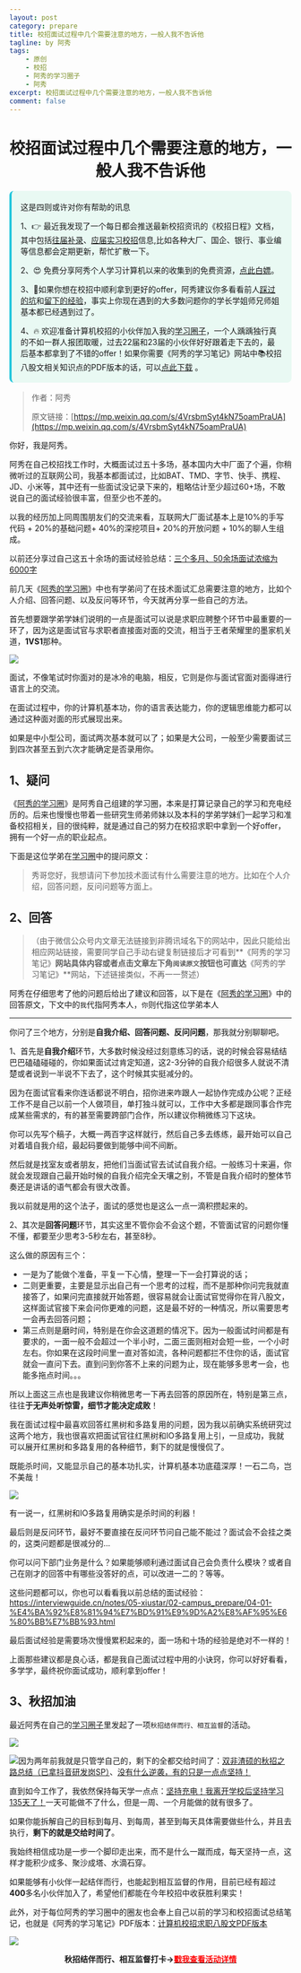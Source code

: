 ```yaml
---
layout: post
category: prepare
title: 校招面试过程中几个需要注意的地方，一般人我不告诉他
tagline: by 阿秀
tags:
    - 原创
    - 校招
    - 阿秀的学习圈子
    - 阿秀
excerpt: 校招面试过程中几个需要注意的地方，一般人我不告诉他
comment: false
---
```




<h1 align="center">
 校招面试过程中几个需要注意的地方，一般人我不告诉他
</h1>
<div style="border-color: #24C6DC;
            background-color: #e9f9f3;         
            margin: 1rem 0;
        padding: .25rem 1rem;
        border-left-width: .3rem;
        border-left-style: solid;
        border-radius: .5rem;
        color: inherit;">
  <p>这是四则或许对你有帮助的讯息</p>
  <p>1、👉 最近我发现了一个每日都会推送最新校招资讯的《校招日程》文档，其中包括<a style="text-decoration: underline" href="https://flowus.cn/share/ee50d5eb-3cd5-4f74-880e-95b215dd4ff2" target="_blank">往届补录</a>、<a style="text-decoration: underline" href="https://flowus.cn/share/5f327c98-1e31-46c8-b86b-5ac6105e021f" target="_blank">应届实习校招</a>信息,比如各种大厂、国企、银行、事业编等信息都会定期更新，帮忙扩散一下。</p>  
  <p>2、😍
    免费分享阿秀个人学习计算机以来的收集到的免费资源，<a style="text-decoration: underline" href="/notes/07-resources/01-free/01-introduce.html" target="_blank">点此白嫖</a>。
  </p>
  <p>3、🚀如果你想在校招中顺利拿到更好的offer，阿秀建议你多看看前人<a style="text-decoration: underline" href="https://www.yuque.com/tuobaaxiu/httmmc/npg1k81zeq4wfpyz" target="_blank">踩过的坑</a>和<a style="text-decoration: underline"  target="_blank" href="https://www.yuque.com/tuobaaxiu/httmmc/gge9ppd0mbu2d3dp">留下的经验</a>，事实上你现在遇到的大多数问题你的学长学姐师兄师姐基本都已经遇到过了。
  </p>
  <p>4、🔥 欢迎准备计算机校招的小伙伴加入我的<a  style="text-decoration: underline" href="https://www.yuque.com/tuobaaxiu/httmmc/xg0otqvc17wfx4u9" target="_blank">学习圈子</a>，一个人踽踽独行真的不如一群人报团取暖，过去22届和23届的小伙伴好好跟着走下去的，最后基本都拿到了不错的offer！如果你需要《阿秀的学习笔记》网站中📚︎校招八股文相关知识点的PDF版本的话，可以<a style="text-decoration: underline" href="/notes/08-other/02-question.html#_5、如何下载阿秀的学习笔记内容pdf版本" target="_blank">点此下载</a> 。</p>   </div>



>作者：阿秀
>
>原文链接：[https://mp.weixin.qq.com/s/4VrsbmSyt4kN75oamPraUA](https://mp.weixin.qq.com/s/4VrsbmSyt4kN75oamPraUA)



你好，我是阿秀。

阿秀在自己校招找工作时，大概面试过五十多场，基本国内大中厂面了个遍，你稍微听过的互联网公司，我基本都面试过，比如BAT、TMD、字节、快手、携程、JD、小米等，其中还有一些面试没记录下来的，粗略估计至少超过60+场，不敢说自己的面试经验很丰富，但至少也不差的。

以我的经历加上同周围朋友们的交流来看，互联网大厂面试基本上是10%的手写代码 + 20%的基础问题+ 40%的深挖项目+ 20%的开放问题 + 10%的聊人生组成。

以前还分享过自己这五十余场的面试经验总结：[三个多月、50余场面试浓缩为6000字](http://mp.weixin.qq.com/s?__biz=Mzg2MDU0ODM3MA==&mid=2247491127&idx=1&sn=c81ded71410bc56fc5a44a170c826bdb&chksm=ce25e24af9526b5c5ef21d67d7664651a8209df6566cb3b3049dfff1702a9b309bef5d67d392&scene=21#wechat_redirect)

前几天《[阿秀的学习圈](http://mp.weixin.qq.com/s?__biz=Mzg2MDU0ODM3MA==&mid=2247503490&idx=1&sn=c0774b72d6db21f49a3ffb9bf500dd29&chksm=ce2632fff951bbe947883131ec62d4f3746355b7f2466a5b2a6c463de36ed9db80954299b6c6&scene=21#wechat_redirect)》中也有学弟问了在技术面试汇总需要注意的地方，比如个人介绍、回答问题、以及反问等环节，今天就再分享一些自己的方法。

首先想要跟学弟学妹们说明的一点是面试可以说是求职应聘整个环节中最重要的一环了，因为这是面试官与求职者直接面对面的交流，相当于王者荣耀里的墨家机关道，**1VS1**那种。

![](https://axiu-image-bed.oss-cn-shanghai.aliyuncs.com/img/202206240100770.png)

面试，不像笔试时你面对的是冰冷的电脑，相反，它则是你与面试官面对面得进行语言上的交流。

在面试过程中，你的计算机基本功，你的语言表达能力，你的逻辑思维能力都可以通过这种面对面的形式展现出来。

如果是中小型公司，面试两次基本就可以了；如果是大公司，一般至少需要面试三到四次甚至五到六次才能确定是否录用你。



## 1、疑问

《[阿秀的学习圈](/notes/05-xiustar/01-xiustar_reading_guide/01-introduce.md)》是阿秀自己组建的学习圈，本来是打算记录自己的学习和充电经历的。后来也慢慢也带着一些研究生师弟师妹以及本科的学弟学妹们一起学习和准备校招相关，目的很纯粹，就是通过自己的努力在校招求职中拿到一个好offer，拥有一个好一点的职业起点。

下面是这位学弟在[学习圈](/notes/05-xiustar/01-xiustar_reading_guide/01-introduce.md)中的提问原文：

> 秀哥您好，我想请问下参加技术面试有什么需要注意的地方。比如在个人介绍，回答问题，反问问题等方面上。



## 2、回答

> （由于微信公众号内文章无法链接到非腾讯域名下的网站中，因此只能给出相应网站链接，需要同学自己手动右键复制链接后才可看到**《阿秀的学习笔记》**网站具体内容或者点击文章左下角`阅读原文`按钮也可直达**《阿秀的学习笔记》**网站，下述链接类似，不再一一赘述）



阿秀在仔细思考了他的问题后给出了建议和回答，以下是在《[阿秀的学习圈](http://mp.weixin.qq.com/s?__biz=Mzg2MDU0ODM3MA==&mid=2247503490&idx=1&sn=c0774b72d6db21f49a3ffb9bf500dd29&chksm=ce2632fff951bbe947883131ec62d4f3746355b7f2466a5b2a6c463de36ed9db80954299b6c6&scene=21#wechat_redirect)》中的回答原文，下文中的`我`代指阿秀本人，`你`则代指这位学弟本人

------

你问了三个地方，分别是**自我介绍、回答问题、反问问题**，那我就分别聊聊吧。

1、首先是**自我介绍**环节，大多数时候没经过刻意练习的话，说的时候会容易结结巴巴磕磕碰碰的，你如果面试过肯定知道，这2-3分钟的自我介绍很多人就说不清楚或者说到一半说不下去了，这个时候其实挺减分的。

因为在面试官看来你连话都说不明白，招你进来咋跟人一起协作完成办公呢？正经工作不是自己以前一个人做项目，单打独斗就可以，工作中大多都是跟同事合作完成某些需求的，有的甚至需要跨部门合作，所以建议你稍微练习下这块。

你可以先写个稿子，大概一两百字这样就行，然后自己多去练练，最开始可以自己对着墙自我介绍，最起码要做到能够中间不间断。

然后就是找室友或者朋友，把他们当面试官去试试自我介绍。一般练习十来遍，你就会发现跟自己最开始时候的自我介绍完全天壤之别，不管是自我介绍时的整体节奏还是讲话的语气都会有很大改善。

我以前就是用的这个法子，面试的感觉也是这么一点一滴积攒起来的。

2、其次是**回答问题**环节，其实这里不管你会不会这个题，不管面试官的问题你懂不懂，都要至少思考3-5秒左右，甚至8秒。

这么做的原因有三个：

- 一是为了能做个准备，平复一下心情，整理一下一会打算说的话；
- 二则更重要，主要是显示出自己有一个思考的过程，而不是那种你问完我就直接答了，如果问完直接就开始答题，很容易就会让面试官觉得你在背八股文，这样面试官接下来会问你更难的问题，这是最不好的一种情况，所以需要思考一会再去回答问题；
- 第三点则是磨时间，特别是在你会这道题的情况下。因为一般面试时间都是有要求的，一面一般不会超过一个半小时，二面三面则相对会短一些，一个小时左右。你如果在这段时间里一直对答如流，各种问题都拦不住你的话，面试官就会一直问下去。直到问到你答不上来的问题为止，现在能够多思考一会，也能多拖点时间。。。

所以上面这三点也是我建议你稍微思考一下再去回答的原因所在，特别是第三点，往往**于无声处听惊雷，细节才能决定成败**！

我在面试过程中最喜欢回答红黑树和多路复用的问题，因为我以前确实系统研究过这两个地方，我也很喜欢把面试官往红黑树和IO多路复用上引，一旦成功，我就可以展开红黑树和多路复用的各种细节，剩下的就是慢慢侃了。

既能杀时间，又能显示自己的基本功扎实，计算机基本功底蕴深厚！一石二鸟，岂不美哉！

![](https://axiu-image-bed.oss-cn-shanghai.aliyuncs.com/img/202206240100329.png)

有一说一，红黑树和IO多路复用确实是杀时间的利器！



最后则是反问环节，最好不要直接在反问环节问自己能不能过？面试会不会挂之类的，这类问题都是很减分的…

你可以问下部门业务是什么？如果能够顺利通过面试自己会负责什么模块？或者自己在刚才的回答中有哪些没答好的点，可以改进一二的？等等。

这些问题都可以，你也可以看看我以前总结的面试经验：https://interviewguide.cn/notes/05-xiustar/02-campus_prepare/04-01-%E4%BA%92%E8%81%94%E7%BD%91%E9%9D%A2%E8%AF%95%E6%80%BB%E7%BB%93.html

最后面试经验是需要场次慢慢累积起来的，面一场和十场的经验是绝对不一样的！

上面那些建议都是良心话，都是我自己面试过程中用的小诀窍，你可以好好看看，多学学，最终祝你面试成功，顺利拿到offer！

## 3、秋招加油

最近阿秀在自己的[学习圈子](http://mp.weixin.qq.com/s?__biz=Mzg2MDU0ODM3MA==&mid=2247503490&idx=1&sn=c0774b72d6db21f49a3ffb9bf500dd29&chksm=ce2632fff951bbe947883131ec62d4f3746355b7f2466a5b2a6c463de36ed9db80954299b6c6&scene=21#wechat_redirect)里发起了一项`秋招结伴而行、相互监督`的活动。

![](https://axiu-image-bed.oss-cn-shanghai.aliyuncs.com/img/202206181602774.png)

![](https://axiu-image-bed.oss-cn-shanghai.aliyuncs.com/img/202206181602169.png)因为两年前我就是只管学自己的，剩下的全都交给时间了：[双非渣硕的秋招之路总结（已拿抖音研发岗SP）](http://mp.weixin.qq.com/s?__biz=Mzg2MDU0ODM3MA==&mid=2247484185&idx=1&sn=39728960ae985a4ecda34da4fb076865&chksm=ce25ff64f95276727955bf6eb0838763c4864fa923d59440a4a3025f8b81df4fab219cba0a8f&scene=21#wechat_redirect)、[没有什么逆袭，有的只是一点点坚持！](http://mp.weixin.qq.com/s?__biz=Mzg2MDU0ODM3MA==&mid=2247490699&idx=1&sn=0f7a1ee4100a310d679f5ab84fbfa3bc&chksm=ce25e0f6f95269e08c740d212bc7b0d7a4f9a5c01b9a5fff7ed92c30f2348638a3b0c829374e&scene=21#wechat_redirect)

直到如今工作了，我依然保持每天学一点点：[坚持充电！我离开学校后坚持学习135天了！](http://mp.weixin.qq.com/s?__biz=Mzg2MDU0ODM3MA==&mid=2247502656&idx=1&sn=f277a32fe401896bf35744baff6e16b1&chksm=ce26373df951be2b5bb79d9b5a98bdfce33effe9a078ef3bcef535c69a3ec9ddab0a0155d93a&scene=21#wechat_redirect)一天可能做不了什么，但是一周、一个月能做的就有很多了。

如果你能拆解自己的目标到每月、到每周，甚至到每天具体需要做些什么，并且去执行，**剩下的就是交给时间了**。

我始终相信成功是一步一个脚印走出来，而不是什么一蹴而成，每天坚持一点，这样才能积少成多、聚沙成塔、水滴石穿。

如果能够有小伙伴一起结伴而行，也能起到相互监督的作用，目前已经有超过**400**多名小伙伴加入了，希望他们都能在今年校招中收获胜利果实！

此外，对于每位阿秀的学习圈中的圈友也会奉上自己以前的学习和校招面试总结笔记，也就是《阿秀的学习笔记》PDF版本：[计算机校招求职八股文PDF版本](http://mp.weixin.qq.com/s?__biz=Mzg2MDU0ODM3MA==&mid=2247503555&idx=1&sn=7bfa20dc7c494187630eb48d8a383ede&chksm=ce2632bef951bba8424f4c3f20747cbafc454a664e533896baebdc54328c47dc6a9eeedec162&scene=21#wechat_redirect)

![](https://axiu-image-bed.oss-cn-shanghai.aliyuncs.com/img/202206181602298.png)

<div align="center" style="font-weight: bold">秋招结伴而行、相互监督打卡-><a href="http://mp.weixin.qq.com/s?__biz=Mzg2MDU0ODM3MA==&mid=2247503490&idx=1&sn=c0774b72d6db21f49a3ffb9bf500dd29&chksm=ce2632fff951bbe947883131ec62d4f3746355b7f2466a5b2a6c463de36ed9db80954299b6c6&scene=21#wechat_redirect"><span style="color:red">戳我查看活动详情</span></a>
</div>




